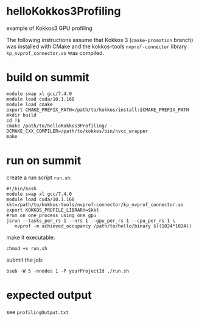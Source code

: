 # helloKokkos3Profiling
example of Kokkos3 GPU profiling

The following instructions assume that Kokkos 3 (`cmake-promotion` branch) was
installed with CMake and the kokkos-tools `nvprof-connector` library
`kp_nvprof_connector.so` was compiled.

# build on summit

```
module swap xl gcc/7.4.0
module load cuda/10.1.168
module load cmake
export CMAKE_PREFIX_PATH=/path/to/kokkos/install:$CMAKE_PREFIX_PATH
mkdir build
cd !$
cmake /path/to/helloKokkos3Profiling/ -DCMAKE_CXX_COMPILER=/path/to/kokkos/bin/nvcc_wrapper
make 
```

# run on summit

create a run script `run.sh`:

```
#!/bin/bash
module swap xl gcc/7.4.0
module load cuda/10.1.168
kkt=/path/to/kokkos-tools/nvprof-connector/kp_nvprof_connector.so
export KOKKOS_PROFILE_LIBRARY=$kkt
#run on one process using one gpu
jsrun --tasks_per_rs 1 --nrs 1 --gpu_per_rs 1 --cpu_per_rs 1 \
   nvprof -m achieved_occupancy /path/to/hello/binary $((1024*1024))
```

make it executable:

```
chmod +x run.sh
```

submit the job:

```
bsub -W 5 -nnodes 1 -P yourProjectId ./run.sh
```

# expected output

see `profilingOutput.txt`

